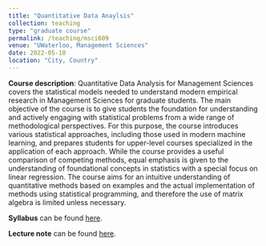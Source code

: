 ```yaml
---
title: "Quantitative Data Anaylsis"
collection: teaching
type: "graduate course"
permalink: /teaching/msci609
venue: "UWaterloo, Management Sciences"
date: 2022-05-10
location: "City, Country"
---
```

**Course description**: Quantitative Data Analysis for Management Sciences covers the statistical models needed to understand modern empirical research in Management Sciences for graduate students. The main objective of the course is to give students the foundation for understanding and actively engaging with statistical problems from a wide range of methodological perspectives. For this purpose, the course introduces various statistical approaches, including those used in modern machine learning, and prepares students for upper-level courses specialized in the application of each approach. While the course provides a useful comparison of competing methods, equal emphasis is given to the understanding of foundational concepts in statistics with a special focus on linear regression. The course aims for an intuitive understanding of quantitative methods based on examples and the actual implementation of methods using statistical programming, and therefore the use of matrix algebra is limited unless necessary.  

**Syllabus** can be found [here](http://yangjh2612.github.io/files/MSCI609_Syllabus_Spring2022.pdf).

**Lecture note** can be found [here](http://yangjh2612.github.io/files/qda_lecture_note.pdf).
